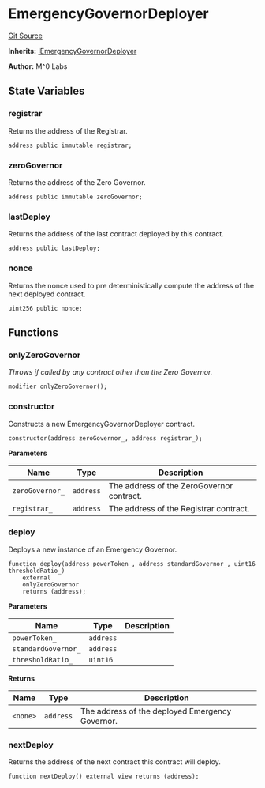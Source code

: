 # EmergencyGovernorDeployer
[Git Source](https://github.com/MZero-Labs/ttg/blob/0d2761f8db14b390e923f59bdae9799fbf9adf2c/src/EmergencyGovernorDeployer.sol)

**Inherits:**
[IEmergencyGovernorDeployer](/src/interfaces/IEmergencyGovernorDeployer.sol/interface.IEmergencyGovernorDeployer.md)

**Author:**
M^0 Labs


## State Variables
### registrar
Returns the address of the Registrar.


```solidity
address public immutable registrar;
```


### zeroGovernor
Returns the address of the Zero Governor.


```solidity
address public immutable zeroGovernor;
```


### lastDeploy
Returns the address of the last contract deployed by this contract.


```solidity
address public lastDeploy;
```


### nonce
Returns the nonce used to pre deterministically compute the address of the next deployed contract.


```solidity
uint256 public nonce;
```


## Functions
### onlyZeroGovernor

*Throws if called by any contract other than the Zero Governor.*


```solidity
modifier onlyZeroGovernor();
```

### constructor

Constructs a new EmergencyGovernorDeployer contract.


```solidity
constructor(address zeroGovernor_, address registrar_);
```
**Parameters**

|Name|Type|Description|
|----|----|-----------|
|`zeroGovernor_`|`address`|The address of the ZeroGovernor contract.|
|`registrar_`|`address`|   The address of the Registrar contract.|


### deploy

Deploys a new instance of an Emergency Governor.


```solidity
function deploy(address powerToken_, address standardGovernor_, uint16 thresholdRatio_)
    external
    onlyZeroGovernor
    returns (address);
```
**Parameters**

|Name|Type|Description|
|----|----|-----------|
|`powerToken_`|`address`||
|`standardGovernor_`|`address`||
|`thresholdRatio_`|`uint16`||

**Returns**

|Name|Type|Description|
|----|----|-----------|
|`<none>`|`address`|The address of the deployed Emergency Governor.|


### nextDeploy

Returns the address of the next contract this contract will deploy.


```solidity
function nextDeploy() external view returns (address);
```

